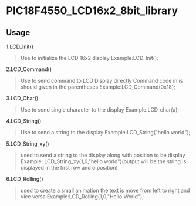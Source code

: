 # PIC18F4550_LCD16x2_8bit_library
## Usage
1.LCD_Init() 
> Use to initialize the LCD 16x2 display
> Example:LCD_Init();

2.LCD_Command()
> Use to send command to LCD Display directly
> Command code in is should given in the parentheses
> Example:LCD_Command(0x18);

3.LCD_Char()
> Use to send single character to the display 
> Example:LCD_char(a);

4.LCD_String()
> Use to send a string to the display
> Example:LCD_String("hello world");

5.LCD_String_xy()
> used to send a string to the display along with position to be display 
> Example: LCD_String_xy(1,0,"hello world")(output will be the string is displayed in the first row and o position)

6.LCD_Rolling()
> used to create a small animation the text is move from left to right and vice versa 
>Example:LCD_Rolling(1,0,"Hello World");
